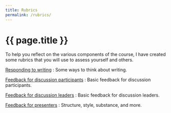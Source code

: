 ```yaml
---
title: Rubrics 
permalink: /rubrics/
---
```

# {{ page.title }}

To help you reflect on the various components of the course, I have created
some rubrics that you will use to assess yourself and others.

[Responding to writing](writing)
  : Some ways to think about writing.

[Feedback for discussion participants](discussion-participant)
  : Basic feedback for discussion participants.

[Feedback for discussion leaders](discussion-leader)
  : Basic feedback for discussion leaders.

[Feedback for presenters](presentation)
  : Structure, style, substance, and more.
